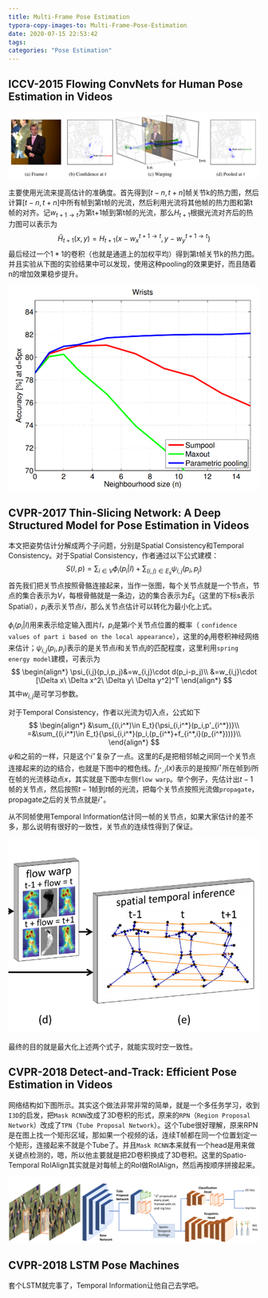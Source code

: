 ```yaml
---
title: Multi-Frame Pose Estimation
typora-copy-images-to: Multi-Frame-Pose-Estimation
date: 2020-07-15 22:53:42
tags:
categories: "Pose Estimation"
---
```


## ICCV-2015 Flowing ConvNets for Human Pose Estimation in Videos

![](Multi-Frame-Pose-Estimation/image-20200715225905146.png)

主要使用光流来提高估计的准确度。首先得到$[t-n,t+n]$帧关节k的热力图，然后计算$[t-n,t+n]$中所有帧到第t帧的光流，然后利用光流将其他帧的热力图和第t帧的对齐。记$w_{t+1\rightarrow t}$为第t+1帧到第t帧的光流，那么$H_{t+1}$根据光流对齐后的热力图可以表示为
$$
\hat{H}_{t+1}(x,y)=H_{t+1}(x-w_x^{t+1\rightarrow t},y-w_y^{t+1\rightarrow t})
$$
最后经过一个$1*1$的卷积（也就是通道上的加权平均）得到第t帧关节k的热力图。并且实验从下图的实验结果中可以发现，使用这种pooling的效果更好，而且随着n的增加效果稳步提升。

![](Multi-Frame-Pose-Estimation/image-20200715232718905.png)

## CVPR-2017 Thin-Slicing Network: A Deep Structured Model for Pose Estimation in Videos

本文把姿势估计分解成两个子问题，分别是Spatial Consistency和Temporal Consistency。对于Spatial Consistency，作者通过以下公式建模：
$$
S(I,p)=\sum_{i\in V}{\phi_i(p_i|I)}+\sum_{(i,j)\in E_s}{\psi_{i,j}(p_i,p_j)}
$$
首先我们把关节点按照骨骼连接起来，当作一张图，每个关节点就是一个节点，节点的集合表示为$V$，每根骨骼就是一条边，边的集合表示为$E_s$（这里的下标s表示Spatial），$p_i$表示关节点$i$，那么关节点估计可以转化为最小化上式。

$\phi_i(p_i|I)$用来表示给定输入图片$I$，$p_i$是第$i$个关节点位置的概率（ `confidence values of part i based on the local appearance`），这里的$\phi_i$用卷积神经网络来估计；$\psi_{i,j}(p_i,p_j)$表示的是关节点$i$和关节点$j$的匹配程度，这里利用`spring energy model`建模，可表示为
$$
\begin{align*}
\psi_{i,j}(p_i,p_j)&=w_{i,j}\cdot d(p_i-p_j)\\
&=w_{i,j}\cdot [\Delta x\ \Delta x^2\ \Delta y\ \Delta y^2]^T
\end{align*}
$$
其中$w_{i,j}$是可学习参数。

对于Temporal Consistency，作者以光流为切入点，公式如下
$$
\begin{align*}
&\sum_{(i,i^*)\in E_t}{\psi_{i,i^*}(p_i,p'_{i^*})}\\
=&\sum_{(i,i^*)\in E_t}{\psi_{i,i^*}(p_i,(p_{i^*}+f_{i^*,i}(p_{i^*})))}\\
\end{align*}
$$
$\psi$和之前的一样，只是这个$i^\star$复杂了一点。这里的$E_t$是把相邻帧之间同一个关节点连接起来的边的结合，也就是下图中的橙色线。$f_{i^\star,i}(x)$表示的是按照$i^\star$所在帧到$i$所在帧的光流移动点$x$，其实就是下图中左侧`flow warp`。举个例子，先估计出$t-1$帧的关节点，然后按照$t-1$帧到$t$帧的光流，把每个关节点按照光流做`propagate`，propagate之后的关节点就是$i^\star$。

从不同帧使用Temporal Information估计同一帧的关节点，如果大家估计的差不多，那么说明有很好的一致性，关节点的连续性得到了保证。

![](Multi-Frame-Pose-Estimation/image-20200716090204471.png)

最终的目的就是最大化上述两个式子，就能实现时空一致性。

## CVPR-2018 Detect-and-Track: Efficient Pose Estimation in Videos

网络结构如下图所示。其实这个做法非常非常的简单，就是一个多任务学习，收到`I3D`的启发，把`Mask RCNN`改成了3D卷积的形式，原来的`RPN`（`Region Proposal Network`）改成了`TPN`（`Tube Proposal Network`）。这个Tube很好理解，原来RPN是在图上找一个矩形区域，那如果一个视频的话，连续T帧都在同一个位置划定一个矩形，连接起来不就是个Tube了。并且`Mask RCNN`本来就有一个head是用来做关键点检测的，嗯，所以他主要就是把2D卷积换成了3D卷积。这里的Spatio-Temporal RoIAlign其实就是对每帧上的RoI做RoIAlign，然后再按顺序拼接起来。

![](Multi-Frame-Pose-Estimation/image-20200716093209065.png)

## CVPR-2018 LSTM Pose Machines

套个LSTM就完事了，Temporal Information让他自己去学吧。
